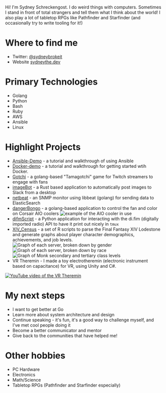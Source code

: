 Hi!  I'm Sydney Schreckengost. I do weird things with computers.  Sometimes I stand in front of total strangers and
tell them what I think about the world!  I also play a lot of tabletop RPGs like Pathfinder and Starfinder (and
occasionally try to write tooling for it!)

# Where to find me
* Twitter: [@sydneybrokeit](https://twitter.com/sydneybrokeit)
* Website [sydneythe.dev](https://sydneythe.dev)

# Primary Technologies
* Golang
* Python
* Bash
* Ruby
* AWS
* Ansible
* Linux


# Highlight Projects
* [Ansible-Demo](https://github.com/sydneybrokeit/ansible-demo) - a tutorial and walkthrough of using Ansible
* [Docker-demo](https://github.com/sydneybrokeit/docker-demo) - a tutorial and walkthrough for getting started wtih Docker.
* [Gotchi](https://github.com/sydneybrokeit/gotchi) - a golang-based "Tamagotchi" game for Twitch streamers to engage with
fans
* [imageBot](https://github.com/sydneybrokeit/imageBot) - a Rust based application to automatically post images to Slack
from a desktop
* [netbeat](https://github.com/sydneybrokeit/netbeat) - an SNMP monitor using libbeat (golang) for sending data to
ElasticSearch
* [dangerBongo](https://github.com/sydneybrokeit/dangerBongo) - a golang-based application to control the fan and color
on Corsair AIO coolers
    ![example of the AIO cooler in use](https://github.com/sydneybrokeit/sydneybrokeit/blob/master/dangerBongo.png?raw=true)
* [difmScript](https://github.com/sydneybrokeit/difmScript) - a Python application for interacting with the di.fim
(digitally imported radio) API to have it print out nicely in `tmux`
* [XIV_Census](https://github.com/sydneybrokeit/XIV_Census) - a set of R scripts to parse the Final Fantasy XIV Lodestone
and generate graphs about player character demographics, achievements, and job levels.
    ![Graph of each server, broken down by gender](https://github.com/sydneybrokeit/sydneybrokeit/blob/master/ServerGender.png?raw=true)
    ![Graph of each server, broken down by race](https://github.com/sydneybrokeit/sydneybrokeit/blob/master/ServerRace.png?raw=true)
    ![Graph of Monk secondary and tertiary class levels](https://github.com/sydneybrokeit/sydneybrokeit/blob/master/MonkCrossClasses.png?raw=true)
* VR Theremin - I made a toy electrotheremin (electronic instrument based on capacitance) for VR, using Unity and C#.

[![YouTube video of the VR Theremin](https://img.youtube.com/vi/NrdL_53nhqQ/0.jpg)](https://www.youtube.com/watch?v=NrdL_53nhqQ)
  
# My next steps
* I want to get better at Go
* Learn more about system architecture and design
* Continue speaking - it's fun, it's a good way to challenge myself, and I've met cool people doing it
* Become a better communicator and mentor
* Give back to the communities that have helped me!

# Other hobbies
* PC Hardware
* Electronics
* Math/Science
* Tabletop RPGs (Pathfinder and Starfinder especially)
